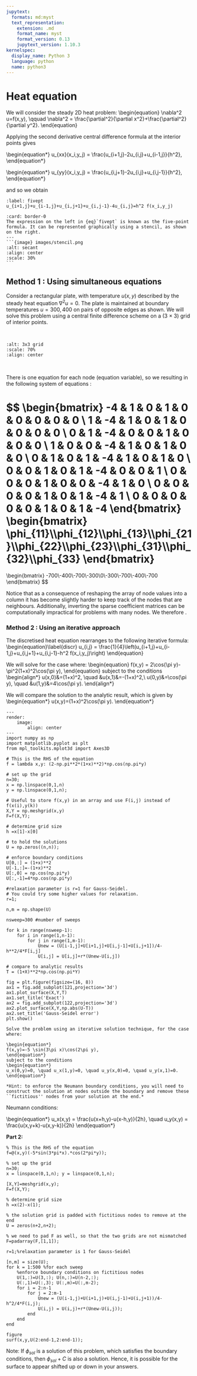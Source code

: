 ```yaml
---
jupytext:
  formats: md:myst
  text_representation:
    extension: .md
    format_name: myst
    format_version: 0.13
    jupytext_version: 1.10.3
kernelspec:
  display_name: Python 3
  language: python
  name: python3
---
```


# Heat equation

We will consider the steady 2D heat problem:
\begin{equation}
\nabla^2 u=f(x,y), \qquad \nabla^2 = \frac{\partial^2}{\partial x^2}+\frac{\partial^2}{\partial y^2}.
\end{equation}

Applying the second derivative central difference formula at the interior points gives

\begin{equation*}
u_{xx}(x_i,y_j) = \frac{u_{i+1,j}-2u_{i,j}+u_{i-1,j}}{h^2},
\end{equation*}

\begin{equation*}
u_{yy}(x_i,y_j) = \frac{u_{i,j+1}-2u_{i,j}+u_{i,j-1}}{h^2},
\end{equation*}

and so we obtain
```{math}
:label: fivept
u_{i+1,j}+u_{i-1,j}+u_{i,j+1}+u_{i,j-1}-4u_{i,j}=h^2 f(x_i,y_j)
```

````{panels}
:card: border-0
The expression on the left in {eq}`fivept` is known as the five-point formula. It can be represented graphically using a stencil, as shown on the right.
---
```{image} images/stencil.png
:alt: secant
:align: center
:scale: 30%
```
````

## Method 1 : Using simultaneous equations

Consider a rectangular plate, with temperature $u(x,y)$ described by the steady heat equation $\nabla^2 u = 0$. The plate is maintained at boundary temperatures $u = 300, 400$ on pairs of opposite edges as shown. We will solve this problem using a central finite difference scheme on a (3 × 3) grid of interior points.

<br>

```{image} images/3_3_grid.png
:alt: 3x3 grid
:scale: 70%
:align: center
```
<br>


There is one equation for each node (equation variable), so we  resulting in the following system of equations :

$$
\begin{bmatrix}
-4 & 1 & 0 & 1 & 0 & 0 & 0 & 0 & 0 \\
1 & -4 & 1 & 0 & 1 & 0 & 0 & 0 & 0 \\
0 & 1 & -4 & 0 & 0 & 1 & 0 & 0 & 0 \\
1 & 0 & 0 & -4 & 1 & 0 & 1 & 0 & 0 \\
0 & 1 & 0 & 1 & -4 & 1 & 0 & 1 & 0 \\
0 & 0 & 1 & 0 & 1 & -4 & 0 & 0 & 1 \\
0 & 0 & 0 & 1 & 0 & 0 & -4 & 1 & 0 \\
0 & 0 & 0 & 0 & 1 & 0 & 1 & -4 & 1 \\
0 & 0 & 0 & 0 & 0 & 1 & 0 & 1 & -4
\end{bmatrix}
\begin{bmatrix}
\phi_{11}\\\phi_{12}\\\phi_{13}\\\phi_{21}\\\phi_{22}\\\phi_{23}\\\phi_{31}\\\phi_{32}\\\phi_{33}
\end{bmatrix}
=
\begin{bmatrix}
-700\\-400\\-700\\-300\\0\\-300\\-700\\-400\\-700
\end{bmatrix}
$$

Notice that as a consequence of reshaping the array of node values into a column it has become slightly harder to keep track of the nodes that are neighbours. Additionally, inverting the sparse coefficient matrices can be computationally impractical for problems with many nodes. We therefore .


### Method 2 : Using an iterative approach

The discretised heat equation rearranges to the following iterative formula:
\begin{equation}\label{discr}
u_{i,j} = \frac{1}{4}\left(u_{i+1,j}+u_{i-1,j}+u_{i,j+1}+u_{i,j-1}-h^2 f(x_i,y_j)\right)
\end{equation}

We will solve  for the case where:
\begin{equation}
f(x,y) = 2\cos(\pi y)-\pi^2(1+x)^2\cos(\pi y),
\end{equation}
subject to the conditions
\begin{align*}
u(x,0)&=(1+x)^2, \quad &u(x,1)&=-(1+x)^2,\\
u(0,y)&=\cos(\pi y), \quad &u(1,y)&=4\cos(\pi y).
\end{align*}

We will compare the solution to the analytic result, which is given by
\begin{equation*}
u(x,y)=(1+x)^2\cos(\pi y).
\end{equation*}

```{code-cell} ipython3
---
render:
    image:
        align: center
---
import numpy as np
import matplotlib.pyplot as plt
from mpl_toolkits.mplot3d import Axes3D  

# This is the RHS of the equation
f = lambda x,y: (2-np.pi**2*(1+x)**2)*np.cos(np.pi*y)

# set up the grid
n=30;
x = np.linspace(0,1,n)
y = np.linspace(0,1,n);

# Useful to store f(x,y) in an array and use F(i,j) instead of f(x(i),y(k))
X,Y = np.meshgrid(x,y)
F=f(X,Y);

# determine grid size
h =x[1]-x[0]

# to hold the solutions
U = np.zeros((n,n));

# enforce boundary conditions
U[0,:] = (1+x)**2
U[-1,:]=-(1+x)**2
U[:,0] = np.cos(np.pi*y)
U[:,-1]=4*np.cos(np.pi*y)

#relaxation parameter is r=1 for Gauss-Seidel.
# You could try some higher values for relaxation.
r=1;

n,m = np.shape(U)

nsweep=300 #number of sweeps

for k in range(nsweep-1):
    for i in range(1,n-1):
        for j in range(1,m-1):
            Unew = (U[i-1,j]+U[i+1,j]+U[i,j-1]+U[i,j+1])/4-h**2/4*F[i,j]
            U[i,j] = U[i,j]+r*(Unew-U[i,j])

# compare to analytic results
T = (1+X)**2*np.cos(np.pi*Y)

fig = plt.figure(figsize=(16, 8))
ax1 = fig.add_subplot(121,projection='3d')
ax1.plot_surface(X,Y,T)
ax1.set_title('Exact')
ax2 = fig.add_subplot(122,projection='3d')
ax2.plot_surface(X,Y,np.abs(U-T))
ax2.set_title('Gauss-Seidel error')
plt.show()

```

```{exercise}
Solve the problem using an iterative solution technique, for the case where:

\begin{equation*}
f(x,y)=-5 \sin(3\pi x)\cos(2\pi y),
\end{equation*}
subject to the conditions
\begin{equation*}
u_x(0,y)=0, \quad u_x(1,y)=0, \quad u_y(x,0)=0, \quad u_y(x,1)=0.
\end{equation*}

*Hint: to enforce the Neumann boundary conditions, you will need to construct the solution at nodes outside the boundary and remove these ``fictitious'' nodes from your solution at the end.*
```

Neumann conditions:

\begin{equation*}
u_x(x,y) = \frac{u(x+h,y)-u(x-h,y)}{2h}, \quad u_y(x,y) = \frac{u(x,y+k)-u(x,y-k)}{2h}
\end{equation*}

**Part 2:**
```{code}
% This is the RHS of the equation
f=@(x,y)(-5*sin(3*pi*x).*cos(2*pi*y));

% set up the grid
n=30;
x = linspace(0,1,n); y = linspace(0,1,n);

[X,Y]=meshgrid(x,y);
F=f(X,Y);

% determine grid size
h =x(2)-x(1);

% the solution grid is padded with fictitious nodes to remove at the end
U = zeros(n+2,n+2);

% we need to pad F as well, so that the two grids are not mismatched
F=padarray(F,[1,1]);

r=1;%relaxation parameter is 1 for Gauss-Seidel

[n,m] = size(U);
for k = 1:500 %for each sweep
    %enforce boundary conditions on fictitious nodes
    U(1,:)=U(3,:); U(n,:)=U(n-2,:);   
    U(:,1)=U(:,3); U(:,m)=U(:,m-2);
    for i = 2:n-1
        for j = 2:m-1
            Unew = (U(i-1,j)+U(i+1,j)+U(i,j-1)+U(i,j+1))/4-h^2/4*F(i,j);
            U(i,j) = U(i,j)+r*(Unew-U(i,j));
        end
    end
end

figure
surf(x,y,U(2:end-1,2:end-1));
```


Note: If $\phi_{sol}$ is a solution of this problem, which satisfies the boundary conditions, then $\phi_{sol}+C$ is also a solution. Hence, it is possible for the surface to appear shifted up or down in your answers.

